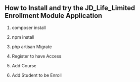 ## How to Install and try the JD_Life_Limited Enrollment Module Application

1. composer install

2. npm install

3. php artisan Migrate

4. Register to have Access

5. Add Course

6. Add Student to be Enroll

